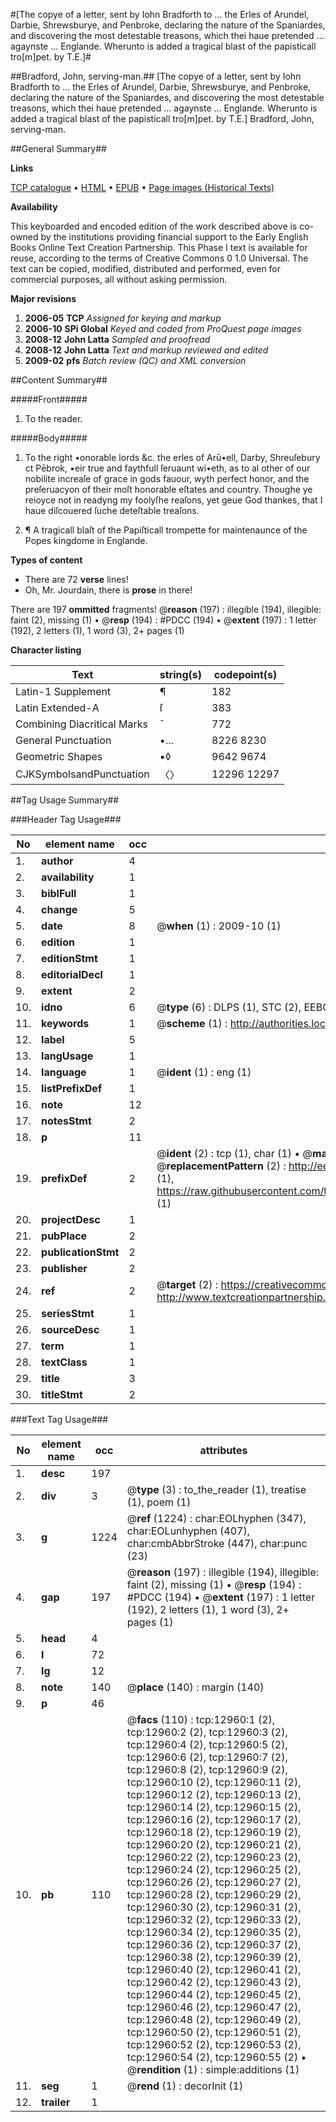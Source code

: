#[The copye of a letter, sent by Iohn Bradforth to ... the Erles of Arundel, Darbie, Shrewsburye, and Penbroke, declaring the nature of the Spaniardes, and discovering the most detestable treasons, which thei haue pretended ... agaynste ... Englande. Wherunto is added a tragical blast of the papisticall tro[m]pet. by T.E.]#

##Bradford, John, serving-man.##
[The copye of a letter, sent by Iohn Bradforth to ... the Erles of Arundel, Darbie, Shrewsburye, and Penbroke, declaring the nature of the Spaniardes, and discovering the most detestable treasons, which thei haue pretended ... agaynste ... Englande. Wherunto is added a tragical blast of the papisticall tro[m]pet. by T.E.]
Bradford, John, serving-man.

##General Summary##

**Links**

[TCP catalogue](http://www.ota.ox.ac.uk/tcp/)  • 
[HTML](http://tei.it.ox.ac.uk/tcp/Texts-HTML/free/A16/A16597.html)  • 
[EPUB](http://tei.it.ox.ac.uk/tcp/Texts-EPUB/free/A16/A16597.epub) • 
[Page images (Historical Texts)](https://data.historicaltexts.jisc.ac.uk/view?pubId=eebo-99847896e&pageId=eebo-99847896e-12960-1)

**Availability**

This keyboarded and encoded edition of the
	       work described above is co-owned by the institutions
	       providing financial support to the Early English Books
	       Online Text Creation Partnership. This Phase I text is
	       available for reuse, according to the terms of Creative
	       Commons 0 1.0 Universal. The text can be copied,
	       modified, distributed and performed, even for
	       commercial purposes, all without asking permission.

**Major revisions**

1. __2006-05__ __TCP__ *Assigned for keying and markup*
1. __2006-10__ __SPi Global__ *Keyed and coded from ProQuest page images*
1. __2008-12__ __John Latta__ *Sampled and proofread*
1. __2008-12__ __John Latta__ *Text and markup reviewed and edited*
1. __2009-02__ __pfs__ *Batch review (QC) and XML conversion*

##Content Summary##

#####Front#####

1. To the reader.

#####Body#####

1. To the right •onorable lords &c. the erles of Arū•ell, Darby, Shreuſebury ct Pēbrok, •eir true and faythfull ſeruaunt wi•eth, as to al other of our nobilite increaſe of grace in gods fauour, wyth perfect honor, and the preſeruacyon of their moſt honorable eſtates and country. Thoughe ye reioyce not in readyng my foolyſhe reaſons, yet geue God thankes, that I haue diſcouered ſuche deteſtable treaſons.

1. ¶ A tragicall blaſt of the Papiſticall trompette for maintenaunce of the Popes kingdome in Englande.

**Types of content**

  * There are 72 **verse** lines!
  * Oh, Mr. Jourdain, there is **prose** in there!

There are 197 **ommitted** fragments! 
 @__reason__ (197) : illegible (194), illegible: faint (2), missing (1)  •  @__resp__ (194) : #PDCC (194)  •  @__extent__ (197) : 1 letter (192), 2 letters (1), 1 word (3), 2+ pages (1)

**Character listing**


|Text|string(s)|codepoint(s)|
|---|---|---|
|Latin-1 Supplement|¶|182|
|Latin Extended-A|ſ|383|
|Combining             Diacritical Marks|̄|772|
|General Punctuation|•…|8226 8230|
|Geometric Shapes|▪◊|9642 9674|
|CJKSymbolsandPunctuation|〈〉|12296 12297|

##Tag Usage Summary##

###Header Tag Usage###

|No|element name|occ|attributes|
|---|---|---|---|
|1.|__author__|4||
|2.|__availability__|1||
|3.|__biblFull__|1||
|4.|__change__|5||
|5.|__date__|8| @__when__ (1) : 2009-10 (1)|
|6.|__edition__|1||
|7.|__editionStmt__|1||
|8.|__editorialDecl__|1||
|9.|__extent__|2||
|10.|__idno__|6| @__type__ (6) : DLPS (1), STC (2), EEBO-CITATION (1), PROQUEST (1), VID (1)|
|11.|__keywords__|1| @__scheme__ (1) : http://authorities.loc.gov/ (1)|
|12.|__label__|5||
|13.|__langUsage__|1||
|14.|__language__|1| @__ident__ (1) : eng (1)|
|15.|__listPrefixDef__|1||
|16.|__note__|12||
|17.|__notesStmt__|2||
|18.|__p__|11||
|19.|__prefixDef__|2| @__ident__ (2) : tcp (1), char (1)  •  @__matchPattern__ (2) : ([0-9\-]+):([0-9IVX]+) (1), (.+) (1)  •  @__replacementPattern__ (2) : http://eebo.chadwyck.com/downloadtiff?vid=$1&page=$2 (1), https://raw.githubusercontent.com/textcreationpartnership/Texts/master/tcpchars.xml#$1 (1)|
|20.|__projectDesc__|1||
|21.|__pubPlace__|2||
|22.|__publicationStmt__|2||
|23.|__publisher__|2||
|24.|__ref__|2| @__target__ (2) : https://creativecommons.org/publicdomain/zero/1.0/ (1), http://www.textcreationpartnership.org/docs/. (1)|
|25.|__seriesStmt__|1||
|26.|__sourceDesc__|1||
|27.|__term__|1||
|28.|__textClass__|1||
|29.|__title__|3||
|30.|__titleStmt__|2||


###Text Tag Usage###

|No|element name|occ|attributes|
|---|---|---|---|
|1.|__desc__|197||
|2.|__div__|3| @__type__ (3) : to_the_reader (1), treatise (1), poem (1)|
|3.|__g__|1224| @__ref__ (1224) : char:EOLhyphen (347), char:EOLunhyphen (407), char:cmbAbbrStroke (447), char:punc (23)|
|4.|__gap__|197| @__reason__ (197) : illegible (194), illegible: faint (2), missing (1)  •  @__resp__ (194) : #PDCC (194)  •  @__extent__ (197) : 1 letter (192), 2 letters (1), 1 word (3), 2+ pages (1)|
|5.|__head__|4||
|6.|__l__|72||
|7.|__lg__|12||
|8.|__note__|140| @__place__ (140) : margin (140)|
|9.|__p__|46||
|10.|__pb__|110| @__facs__ (110) : tcp:12960:1 (2), tcp:12960:2 (2), tcp:12960:3 (2), tcp:12960:4 (2), tcp:12960:5 (2), tcp:12960:6 (2), tcp:12960:7 (2), tcp:12960:8 (2), tcp:12960:9 (2), tcp:12960:10 (2), tcp:12960:11 (2), tcp:12960:12 (2), tcp:12960:13 (2), tcp:12960:14 (2), tcp:12960:15 (2), tcp:12960:16 (2), tcp:12960:17 (2), tcp:12960:18 (2), tcp:12960:19 (2), tcp:12960:20 (2), tcp:12960:21 (2), tcp:12960:22 (2), tcp:12960:23 (2), tcp:12960:24 (2), tcp:12960:25 (2), tcp:12960:26 (2), tcp:12960:27 (2), tcp:12960:28 (2), tcp:12960:29 (2), tcp:12960:30 (2), tcp:12960:31 (2), tcp:12960:32 (2), tcp:12960:33 (2), tcp:12960:34 (2), tcp:12960:35 (2), tcp:12960:36 (2), tcp:12960:37 (2), tcp:12960:38 (2), tcp:12960:39 (2), tcp:12960:40 (2), tcp:12960:41 (2), tcp:12960:42 (2), tcp:12960:43 (2), tcp:12960:44 (2), tcp:12960:45 (2), tcp:12960:46 (2), tcp:12960:47 (2), tcp:12960:48 (2), tcp:12960:49 (2), tcp:12960:50 (2), tcp:12960:51 (2), tcp:12960:52 (2), tcp:12960:53 (2), tcp:12960:54 (2), tcp:12960:55 (2)  •  @__rendition__ (1) : simple:additions (1)|
|11.|__seg__|1| @__rend__ (1) : decorInit (1)|
|12.|__trailer__|1||

